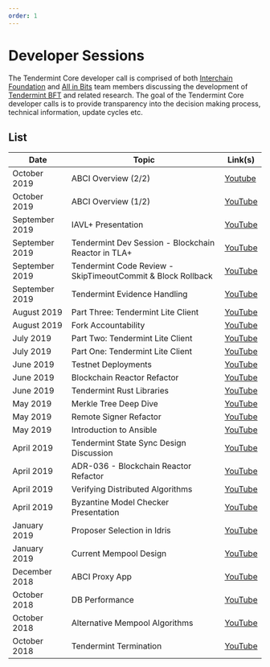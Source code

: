 ```yaml
---
order: 1
---
```


# Developer Sessions

The Tendermint Core developer call is comprised of both [Interchain
Foundation](http://interchain.io/) and [All in Bits](https://tendermint.com/)
team members discussing the development of [Tendermint
BFT](https://github.com/dbchaincloud/tendermint) and related research. The goal
of the Tendermint Core developer calls is to provide transparency into the
decision making process, technical information, update cycles etc.

## List

| Date           | Topic                                                       | Link(s)                                                                                                      |
| -------------- | ----------------------------------------------------------- | ------------------------------------------------------------------------------------------------------------ |
| October 2019   | ABCI Overview (2/2)                                         | [Youtube](https://www.youtube.com/watch?v=K3-E5wj2jA8)                                                       |
| October 2019   | ABCI Overview (1/2)                                         | [YouTube](https://www.youtube.com/watch?v=I3OnA8yCHl4&list=PLdQIb0qr3pnBbG5ZG-0gr3zM86_s8Rpqv)               |
| September 2019 | IAVL+ Presentation                                          | [YouTube](https://www.youtube.com/watch?v=e5wwBaCTc9Y&list=PLdQIb0qr3pnBbG5ZG-0gr3zM86_s8Rpqv&index=2)       |
| September 2019 | Tendermint Dev Session - Blockchain Reactor in TLA+         | [YouTube](https://www.youtube.com/watch?v=q0e0pEQ5aiY&list=PLdQIb0qr3pnBbG5ZG-0gr3zM86_s8Rpqv&index=3)       |
| September 2019 | Tendermint Code Review - SkipTimeoutCommit & Block Rollback | [YouTube](https://www.youtube.com/watch?v=MCo_oH7rys8&list=PLdQIb0qr3pnBbG5ZG-0gr3zM86_s8Rpqv&index=4)       |
| September 2019 | Tendermint Evidence Handling                                | [YouTube](https://www.youtube.com/watch?v=-4H3_DVlYRk&list=PLdQIb0qr3pnBbG5ZG-0gr3zM86_s8Rpqv&index=5)       |
| August 2019    | Part Three: Tendermint Lite Client                          | [YouTube](https://www.youtube.com/watch?v=whyL6UrKe7I&list=PLdQIb0qr3pnBbG5ZG-0gr3zM86_s8Rpqv&index=5)       |
| August 2019    | Fork Accountability                                         | [YouTube](https://www.youtube.com/watch?v=Jph-4PGtdPo&list=PLdQIb0qr3pnBbG5ZG-0gr3zM86_s8Rpqv&index=4)       |
| July 2019      | Part Two: Tendermint Lite Client                            | [YouTube](https://www.youtube.com/watch?v=gTjG7jNNdKQ&list=PLdQIb0qr3pnBbG5ZG-0gr3zM86_s8Rpqv&index=6)       |
| July 2019      | Part One: Tendermint Lite Client                            | [YouTube](https://www.youtube.com/watch?v=C6fH_sgPJzA&list=PLdQIb0qr3pnBbG5ZG-0gr3zM86_s8Rpqv&index=7)       |
| June 2019      | Testnet Deployments                                         | [YouTube](https://www.youtube.com/watch?v=gYA6no7tRlM&list=PLdQIb0qr3pnBbG5ZG-0gr3zM86_s8Rpqv&index=10)      |
| June 2019      | Blockchain Reactor Refactor                                 | [YouTube](https://www.youtube.com/watch?v=JLBGH8yxABk&list=PLdQIb0qr3pnBbG5ZG-0gr3zM86_s8Rpqv&index=11)      |
| June 2019      | Tendermint Rust Libraries                                   | [YouTube](https://www.youtube.com/watch?v=-WXKdyoGHwA&list=PLdQIb0qr3pnBbG5ZG-0gr3zM86_s8Rpqv&index=9)       |
| May 2019       | Merkle Tree Deep Dive                                       | [YouTube](https://www.youtube.com/watch?v=L3bt2Uw8ICg&list=PLdQIb0qr3pnBbG5ZG-0gr3zM86_s8Rpqv&index=8)       |
| May 2019       | Remote Signer Refactor                                      | [YouTube](https://www.youtube.com/watch?v=eUyXXEEuBzQ&list=PLdQIb0qr3pnBbG5ZG-0gr3zM86_s8Rpqv&index=12)      |
| May 2019       | Introduction to Ansible                                     | [YouTube](https://www.youtube.com/watch?v=72clQLjzPg4&list=PLdQIb0qr3pnBbG5ZG-0gr3zM86_s8Rpqv&index=14&t=0s) |
| April 2019     | Tendermint State Sync Design Discussion                     | [YouTube](https://www.youtube.com/watch?v=4k23j2QHwrM&list=PLdQIb0qr3pnBbG5ZG-0gr3zM86_s8Rpqv&index=11)      |
| April 2019     | ADR-036 - Blockchain Reactor Refactor                       | [YouTube](https://www.youtube.com/watch?v=TW2xC1LwEkE&list=PLdQIb0qr3pnBbG5ZG-0gr3zM86_s8Rpqv&index=10)      |
| April 2019     | Verifying Distributed Algorithms                            | [YouTube](https://www.youtube.com/watch?v=tMd4lgPVBxE&list=PLdQIb0qr3pnBbG5ZG-0gr3zM86_s8Rpqv&index=9)       |
| April 2019     | Byzantine Model Checker Presentation                        | [YouTube](https://www.youtube.com/watch?v=rdXl4VCQyow&list=PLdQIb0qr3pnBbG5ZG-0gr3zM86_s8Rpqv&index=8)       |
| January 2019   | Proposer Selection in Idris                                 | [YouTube](https://www.youtube.com/watch?v=hWZdc9c1aH8&list=PLdQIb0qr3pnBbG5ZG-0gr3zM86_s8Rpqv&index=7)       |
| January 2019   | Current Mempool Design                                      | [YouTube](https://www.youtube.com/watch?v=--iGIYYiLu4&list=PLdQIb0qr3pnBbG5ZG-0gr3zM86_s8Rpqv&index=6)       |
| December 2018  | ABCI Proxy App                                              | [YouTube](https://www.youtube.com/watch?v=s6sQ2HOVHdo&list=PLdQIb0qr3pnBbG5ZG-0gr3zM86_s8Rpqv&index=5)       |
| October 2018   | DB Performance                                              | [YouTube](https://www.youtube.com/watch?v=jVSNHi4l0fQ&list=PLdQIb0qr3pnBbG5ZG-0gr3zM86_s8Rpqv&index=4)       |
| October 2018   | Alternative Mempool Algorithms                              | [YouTube](https://www.youtube.com/watch?v=XxH5ZtM4vMM&list=PLdQIb0qr3pnBbG5ZG-0gr3zM86_s8Rpqv&index=2)       |
| October 2018   | Tendermint Termination                                      | [YouTube](https://www.youtube.com/watch?v=YBZjecfjeIk&list=PLdQIb0qr3pnBbG5ZG-0gr3zM86_s8Rpqv)               |
